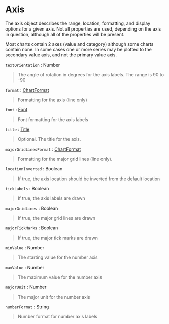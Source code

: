 # Axis

The axis object describes the range, location, formatting, and display options for a given axis. Not all properties are used, depending on the axis in question, although all of the properties will be present. 

Most charts contain 2 axes (value and category) although some charts contain none. In some cases one or more series may be plotted to the secondary value axis, and not the primary value axis.

`textOrientation` : Number
> The angle of rotation in degrees for the axis labels. The range is 90 to -90

`format` : [ChartFormat](chart-format.md)
> Formatting for the axis (line only)

`font` : [Font](font.md)
> Font formatting for the axis labels

`title` : [Title](title.md)
> Optional. The title for the axis.

`majorGridLinesFormat` : [ChartFormat](chart-format.md)
> Formatting for the major grid lines (line only).

`locationInverted` : Boolean
> If true, the axis location should be inverted from the default location

`tickLabels` : Boolean
> If true, the axis labels are drawn

`majorGridLines` : Boolean
> If true, the major grid lines are drawn

`majorTickMarks` : Boolean
> If true, the major tick marks are drawn

`minValue` : Number
> The starting value for the number axis

`maxValue` : Number
> The maximum value for the number axis

`majorUnit` : Number
> The major unit for the number axis

`numberFormat` : String
> Number format for number axis labels




